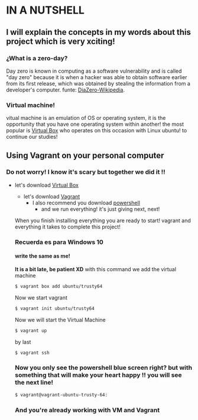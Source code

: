 # IN A NUTSHELL
## I will explain the concepts in my words about this project which is very xciting!

### **¿What is a zero-day?**
Day zero is known in computing as a software vulnerability and is called "day zero" because it is when a hacker was able to obtain software earlier from its first release, which was obtained by stealing the information from a developer's computer.
funte: [DiaZero-Wikipedia](https://en.wikipedia.org/wiki/Zero-day_(computing)).

### **Virtual machine!**
vitual machine is an emulation of OS or operating system, it is the opportunity that you have one operating system within another! the most popular is [Virtual Box](https://www.virtualbox.org/wiki/Downloads) who operates on this occasion with Linux ubuntu! to continue our studies!


## **Using Vagrant on your personal computer**
### Do not worry! I know it's scary but together we did it !!
  - let's download [Virtual Box](https://www.virtualbox.org/wiki/Downloads)
    - let's download [Vagrant](https://www.vagrantup.com/downloads.html)
      - I also recommend you download [powershell](https://docs.microsoft.com/en-us/powershell/scripting/windows-powershell/install/installing-windows-powershell?view=powershell-7)
        - and we run everything! it's just giving next, next!

	When you finish installing everything you are ready to start! vagrant and everything it takes to complete this project!

	### **Recuerda es para Windows 10**
	#### write the same as me!
	**It is a bit late, be patient XD**
	with this command we add the virtual machine
	```sh
	$ vagrant box add ubuntu/trusty64
	```
	Now we start vagrant
	```sh
	$ vagrant init ubuntu/trusty64
	```
	Now we will start the Virtual Machine
	```sh
	$ vagrant up
	```
	by last
	```sh
	$ vagrant ssh
	```

	### **Now you only see the powershell blue screen right? but with something that will make your heart happy !! you will see the next line!**

	```sh
	$ vagrant@vagrant-ubuntu-trusty-64:
	```
	### **And you're already working with VM and Vagrant**